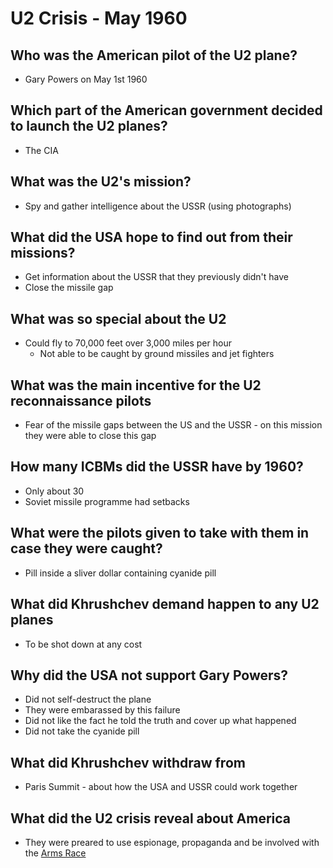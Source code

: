 # U2 Crisis - May 1960

## Who was the American pilot of the U2 plane?

- Gary Powers on May 1st 1960

## Which part of the American government decided to launch the U2 planes?

- The CIA

## What was the U2's mission?

- Spy and gather intelligence about the USSR (using photographs)

## What did the USA hope to find out from their missions?

- Get information about the USSR that they previously didn't have
- Close the missile gap

## What was so special about the U2

- Could fly to 70,000 feet over 3,000 miles per hour
	- Not able to be caught by ground missiles and jet fighters

## What was the main incentive for the U2 reconnaissance pilots

- Fear of the missile gaps between the US and the USSR - on this mission they were able to close this gap

## How many ICBMs did the USSR have by 1960?

- Only about 30
- Soviet missile programme had setbacks

## What were the pilots given to take with them in case they were caught?

- Pill inside a sliver dollar containing cyanide pill

## What did Khrushchev demand happen to any U2 planes

- To be shot down at any cost

## Why did the USA not support Gary Powers?

- Did not self-destruct the plane
- They were embarassed by this failure
- Did not like the fact he told the truth and cover up what happened
- Did not take the cyanide pill

## What did Khrushchev withdraw from

- Paris Summit - about how the USA and USSR could work together

## What did the U2 crisis reveal about America

- They were preared to use espionage, propaganda and be involved with the [Arms Race](./nato_warsaw_pact_arms_race_and_space_race.md)
